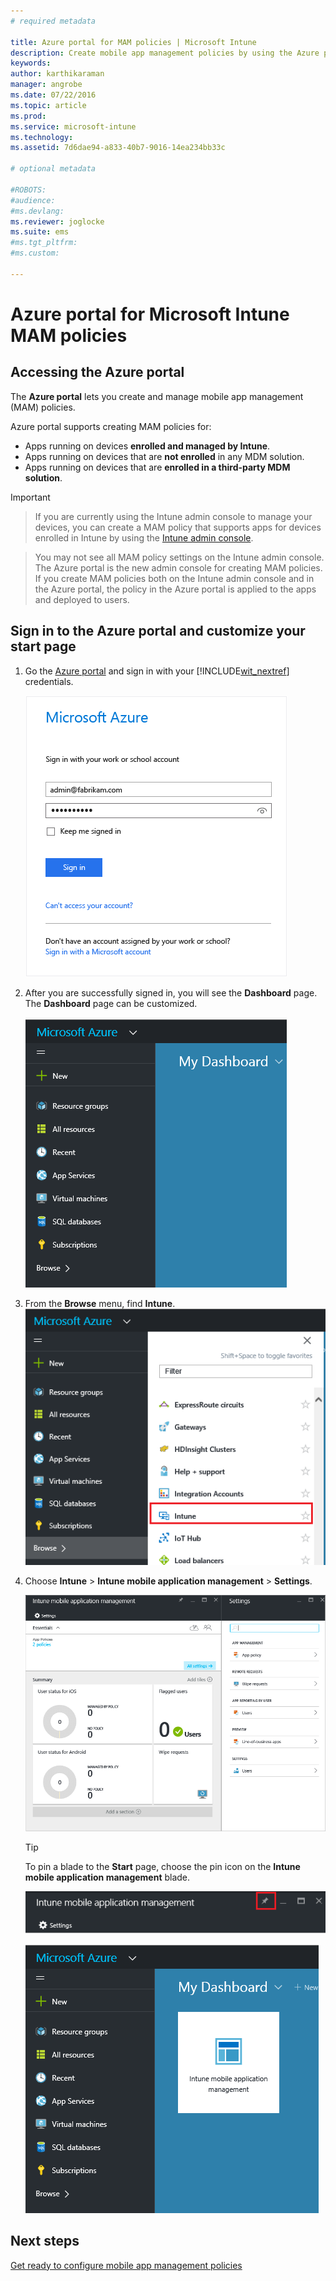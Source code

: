 ```yaml
---
# required metadata

title: Azure portal for MAM policies | Microsoft Intune
description: Create mobile app management policies by using the Azure portal. The policies you create here can be applied to devices with or without enrollment in Intune.
keywords:
author: karthikaraman
manager: angrobe
ms.date: 07/22/2016
ms.topic: article
ms.prod:
ms.service: microsoft-intune
ms.technology:
ms.assetid: 7d6dae94-a833-40b7-9016-14ea234bb33c

# optional metadata

#ROBOTS:
#audience:
#ms.devlang:
ms.reviewer: joglocke
ms.suite: ems
#ms.tgt_pltfrm:
#ms.custom:

---
```


# Azure portal for Microsoft Intune MAM policies
## Accessing the Azure  portal
The **Azure  portal** lets you create and manage mobile app management (MAM) policies.

Azure portal supports creating MAM policies for:
- Apps running on devices **enrolled and managed by Intune**.
- Apps running on devices that are **not enrolled** in any MDM solution.
- Apps running on devices that are **enrolled in a third-party MDM solution**.

>[!IMPORTANT]

> If you are currently using the Intune admin console to manage your devices, you can create a MAM policy that supports apps for devices enrolled in Intune  by using the [Intune admin console](configure-and-deploy-mobile-application-management-policies-in-the-microsoft-intune-console.md).

> You may not see all MAM policy settings on the Intune admin console. The Azure portal is the new admin console for creating MAM policies. If you create MAM policies both on the Intune admin console and in the Azure portal, the policy in the Azure portal is applied to the apps and deployed to users.

## Sign in to the Azure portal and customize your start page

1.  Go the [Azure  portal](https://portal.azure.com) and sign in with your [!INCLUDE[wit_nextref](../includes/wit_nextref_md.md)] credentials.

    ![Screenshot of the Azure portal sign-in page](../media/AppManagement/AzurePortal_MAMSigninPage.png)

2.  After you are successfully signed in, you will see the **Dashboard** page. The **Dashboard** page can be customized.

    ![Screenshot of the Azure portal dashboard](../media/AppManagement/AzurePortal_MAMStartboard_NoMAM.png)

3.  From the **Browse** menu, find **Intune**.![Screenshot of the Browse menu with Intune highlighted](../media/AppManagement/AzurePortal_MAM_Browse_Intune.png)

4.  Choose **Intune** > **Intune mobile application management** > **Settings**.

    ![Screenshot of the Intune mobile application management blade](../media/AppManagement/AzurePortal_MAM_Mainblade.png)

    > [!TIP]
    > To pin a blade to the **Start** page, choose the pin icon on the **Intune mobile application management** blade.

    ![Screenshot of the Intune mobile application management blade with the pin icon highlighted](../media/AppManagement/AzurePortal_MAM_PinBladeAction.png)

    ![Screenshot of the dashboard with the pinned Intune tile](../media/AppManagement/AzurePortal_MAM_Startboard_withMAM.png)
## Next steps
[Get ready to configure mobile app management policies](get-ready-to-configure-mobile-app-management-policies-with-microsoft-intune.md)
